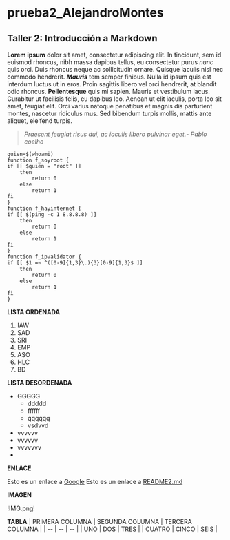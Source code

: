 # prueba2_AlejandroMontes
## Taller 2: Introducción a Markdown


**Lorem ipsum** dolor sit amet, consectetur adipiscing elit. In tincidunt, sem id euismod
rhoncus, nibh massa dapibus tellus, eu consectetur purus _nunc_ quis orci. Duis rhoncus
neque ac sollicitudin ornare. Quisque iaculis nisl nec commodo hendrerit. ***Mauris*** tem
semper finibus. Nulla id ipsum quis est interdum luctus ut in eros. Proin sagittis libero
vel orci hendrerit, at blandit odio rhoncus. __Pellentesque__ quis mi sapien. Mauris et
vestibulum lacus. Curabitur ut facilisis felis, eu dapibus leo. Aenean ut elit iaculis,
porta leo sit amet, feugiat elit. Orci varius natoque penatibus et magnis dis parturient
montes, nascetur ridiculus mus. Sed bibendum turpis mollis, mattis ante aliquet, eleifend
turpis. 
>_Praesent feugiat risus dui, ac iaculis libero pulvinar eget.- Pablo coelho_
    
    quien=$(whoami)
    function f_soyroot {
    if [[ $quien = "root" ]]
        then
            return 0
        else
            return 1
    fi
    }
    function f_hayinternet {
    if [[ $(ping -c 1 8.8.8.8) ]]
        then
	        return 0
        else
	        return 1
    fi
    }
    function f_ipvalidator {
    if [[ $1 =~ ^([0-9]{1,3}\.){3}[0-9]{1,3}$ ]]
        then
	        return 0
        else
	        return 1
    fi
    }
**LISTA ORDENADA**
1. IAW
2. SAD
3. SRI
4. EMP
5. ASO
6. HLC
7. BD

**LISTA DESORDENADA**
* GGGGG
    + ddddd
    + ffffff
    + qqqqqq
    + vsdvvd
* vvvvvv
* vvvvvv
* vvvvvvv
*
**ENLACE**

Esto es un enlace a [Google](https://google.com)
Esto es un enlace a [README2.md](./README2.md)

**IMAGEN**

!IMG.png!

**TABLA**
| PRIMERA COLUMNA | SEGUNDA COLUMNA | TERCERA COLUMNA |
| -- | -- | -- |
| UNO | DOS | TRES |
| CUATRO | CINCO | SEIS |
